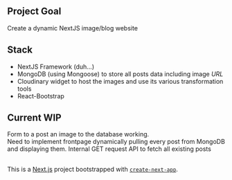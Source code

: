 ## Project Goal
Create a dynamic NextJS image/blog website

## Stack
- NextJS Framework (duh...)
- MongoDB (using Mongoose) to store all posts data including image *URL*
- Cloudinary widget to host the images and use its various transformation tools
- React-Bootstrap

## Current WIP
Form to a post an image to the database working.  
Need to implement frontpage dynamically pulling every post from MongoDB and displaying them.
Internal GET request API to fetch all existing posts

##     
This is a [Next.js](https://nextjs.org/) project bootstrapped with [`create-next-app`](https://github.com/vercel/next.js/tree/canary/packages/create-next-app).
